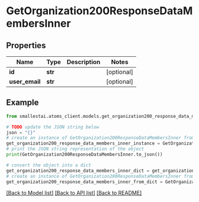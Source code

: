 # GetOrganization200ResponseDataMembersInner


## Properties

Name | Type | Description | Notes
------------ | ------------- | ------------- | -------------
**id** | **str** |  | [optional] 
**user_email** | **str** |  | [optional] 

## Example

```python
from smallestai.atoms_client.models.get_organization200_response_data_members_inner import GetOrganization200ResponseDataMembersInner

# TODO update the JSON string below
json = "{}"
# create an instance of GetOrganization200ResponseDataMembersInner from a JSON string
get_organization200_response_data_members_inner_instance = GetOrganization200ResponseDataMembersInner.from_json(json)
# print the JSON string representation of the object
print(GetOrganization200ResponseDataMembersInner.to_json())

# convert the object into a dict
get_organization200_response_data_members_inner_dict = get_organization200_response_data_members_inner_instance.to_dict()
# create an instance of GetOrganization200ResponseDataMembersInner from a dict
get_organization200_response_data_members_inner_from_dict = GetOrganization200ResponseDataMembersInner.from_dict(get_organization200_response_data_members_inner_dict)
```
[[Back to Model list]](../README.md#documentation-for-models) [[Back to API list]](../README.md#documentation-for-api-endpoints) [[Back to README]](../README.md)


